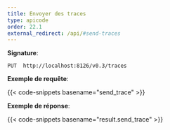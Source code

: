 ```yaml
---
title: Envoyer des traces
type: apicode
order: 22.1
external_redirect: /api/#send-traces
---
```


**Signature**:

`PUT  http://localhost:8126/v0.3/traces`

**Exemple de requête**:

{{< code-snippets basename="send_trace" >}}

**Exemple de réponse**:

{{< code-snippets basename="result.send_trace" >}}

